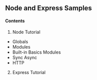 ## Node and Express Samples

#### Contents

1. Node Tutorial

- Globals
- Modules
- Built-in Basics Modules
- Sync Async
- HTTP

2. Express Tutorial
